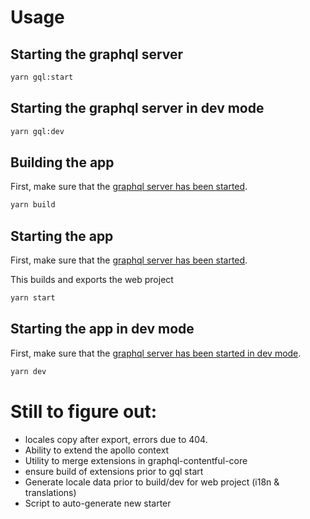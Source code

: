 # Usage

## Starting the graphql server

```bash
yarn gql:start
```

## Starting the graphql server in dev mode

```bash
yarn gql:dev
```

## Building the app

First, make sure that the [graphql server has been started](#starting-the-graphql-server).

```bash
yarn build
```

## Starting the app

First, make sure that the [graphql server has been started](#starting-the-graphql-server).

This builds and exports the web project

```bash
yarn start
```

## Starting the app in dev mode

First, make sure that the [graphql server has been started in dev mode](#starting-the-graphql-server-in-dev-mode).

```bash
yarn dev
```

# Still to figure out:

- locales copy after export, errors due to 404.
- Ability to extend the apollo context
- Utility to merge extensions in graphql-contentful-core
- ensure build of extensions prior to gql start
- Generate locale data prior to build/dev for web project (i18n & translations)
- Script to auto-generate new starter
